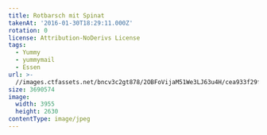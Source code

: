 ```yaml
---
title: Rotbarsch mit Spinat
takenAt: '2016-01-30T18:29:11.000Z'
rotation: 0
license: Attribution-NoDerivs License
tags:
  - Yummy
  - yummymail
  - Essen
url: >-
  //images.ctfassets.net/bncv3c2gt878/2OBFoVijaM51We3LJ63u4H/cea933f29fdcc90a79faae7e97047ed4/rotbarsch-mit-spinat_24107407814_o
size: 3690574
image:
  width: 3955
  height: 2630
contentType: image/jpeg
---
```


